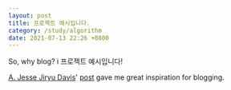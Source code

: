 ```yaml
---
layout: post
title: 프로젝트 예시입니다.
category: /study/algorithm
date: 2021-07-13 22:26 +0800
---
```


So, why blog?
i
프로젝트 예시입니다!

[A. Jesse Jiryu Davis](https://emptysqua.re/blog/)' [post](https://emptysqua.re/blog/write-an-excellent-programming-blog/) gave me great inspiration for blogging.

